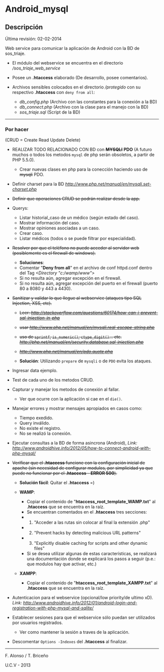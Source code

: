 # Android_mysql	

## Descripción

Última revisión: 02-02-2014

Web service para comunicar la aplicación de Android con la BD de sos_triaje.

* El módulo del webservice se encuentra en el directorio */sos_triaje_web_service*

* Posee un **.htaccess** elaborado (De desarrollo, posee comentarios).

* Archivos sensibles colocados en el directorio */protegido* con su respectivo **.htaccess** con `deny from all`:
	* *db_config.php* 	(Archivo con las constantes para la conexión a la BD)
	* *db_connect.php* 	(Archivo con la clase para el manejo con la BD)
	* *sos_triaje.sql* 	(Script de la BD)

----------

### Por hacer

(CRUD = Create Read Update Delete)

* REALIZAR TODO RELACIONADO CON BD con ~~**MYSQLI**~~ **PDO** (A futuro muchos o todos los metodos `mysql` de php serán obsoletos, a partir de PHP 5.5.0).
	* Crear nuevas clases en php para la conección haciendo uso de ~~mysqli~~ PDO.
	
* Definir charset para la BD *http://www.php.net/manual/en/mysqli.set-charset.php*
	
* ~~Definir que operaciones CRUD se podrán realizar desde la app.~~

* Querys:
	* Listar historial_caso de un médico (según estado del caso).
	* Mostrar información del caso.
	* Mostrar opiniones asociadas a un caso.
	* Crear caso.
	* Listar médicos (todos o se puede filtrar por especialidad).

* ~~Resolver por que el teléfono no puede acceder al servidor web (posiblemente es el firewall de windows).~~
	* **Soluciones**:
	* Comentar "**Deny from all**" en el archivo de conf httpd.conf dentro del Tag *<Directory "c:/wamp/www">*
	* Si no resulta aún, agregar excepción en el firewall.
	* Si no resulta aún, agregar excepción del puerto en el firewall (puerto 80 a 8080 y 443 a 4430).

* ~~Sanitizar y validar lo que llegue al webservice (ataques tipo SQL Injection, XSS, etc).~~
	* ~~Leer: *http://stackoverflow.com/questions/60174/how-can-i-prevent-sql-injection-in-php*~~
	* ~~usar *http://www.php.net/manual/en/mysqli.real-escape-string.php*~~
	* ~~uso de `sprintf`, `is_numeric()`, `ctype_digit()`... etc. *http://php.net/manual/en/security.database.sql-injection.php*~~
	* ~~*http://www.php.net/manual/en/pdo.quote.php*~~
	
	* **Solución**: Utilizando `prepare` de `mysqli` o de `PDO` evita los ataques. 

* Ingresar data ejemplo.

* Test de cada uno de los metodos CRUD.

* Capturar y manejar los metodos de conexión al fallar.
	* Ver que ocurre con la aplicación si cae en el `die()`.

* Manejar errores y mostrar mensajes apropiados en casos como:
	* Tiempo exedido.
	* Query inválido.
	* No existe el registro.
	* No se realizó la conexión.

* Ejecutar consultas a la BD de forma asincrona (Android), *Link: http://www.androidhive.info/2012/05/how-to-connect-android-with-php-mysql/*
	
* ~~Verificar que el **.htaccess** funcione con la configuración inicial de apache (sin necesidad de configurar modulos, por simplicidad ya que puede no funcionar por el **.htaccess** - **ERROR 500**).~~

	* **Solución fácil**: Quitar el **.htaccess** =)

	* **WAMP**:
		* Copiar el contenido de "**htaccess_root_template_WAMP.txt**" al **.htaccess** que se encuentra en la raíz.
		* Se encuentran comentados en el **.htaccess** tres secciones:
		* 1) "Acceder a las rutas sin colocar al final la extensión .php"
		* 2) "Prevent hacks by detecting malicious URL patterns"
		* 3) "Explicitly disable caching for scripts and other dynamic files"
		* Si se desea utilizar algunas de estas características, se realizará una documentación donde se explicará los pasos a seguir (p.e.: que modulos hay que activar, etc.)
	
	* **XAMPP**:
		* Copiar el contenido de "**htaccess_root_template_XAMPP.txt**" al **.htaccess** que se encuentra en la raíz.

* Autenticacion para el webservice (opcional/low priority/de ultimo xD). *Link: http://www.androidhive.info/2012/01/android-login-and-registration-with-php-mysql-and-sqlite/*

* Establecer sesiones para que el webservice sólo puedan ser utilizados por usuarios registrados.
	* Ver como mantener la sesión a traves de la aplicación.

* Descomentar `Options -Indexes` del **.htaccess** al finalizar.

----------

F. Alonso / T. Briceño

U.C.V - 2013
